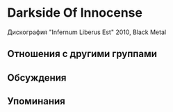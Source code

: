 # Darkside Of Innocense

Дискография
"Infernum Liberus Est" 2010, Black Metal

## Отношения с другими группами


## Обсуждения


## Упоминания

